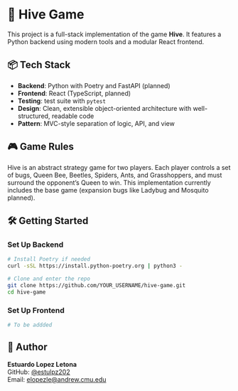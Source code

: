 # 🐝 Hive Game

This project is a full-stack implementation of the game **Hive**. It features a Python backend using modern tools and a modular React frontend.

## 📦 Tech Stack

- **Backend**: Python with Poetry and FastAPI (planned)
- **Frontend**: React (TypeScript, planned)
- **Testing**: test suite with `pytest`
- **Design**: Clean, extensible object-oriented architecture with well-structured, readable code
- **Pattern**: MVC-style separation of logic, API, and view

## 🎮 Game Rules

Hive is an abstract strategy game for two players. Each player controls a set of bugs, Queen Bee, Beetles, Spiders, Ants, and Grasshoppers, and must surround the opponent’s Queen to win. This implementation currently includes the base game (expansion bugs like Ladybug and Mosquito planned).

## 🛠 Getting Started

### Set Up Backend

```bash
# Install Poetry if needed
curl -sSL https://install.python-poetry.org | python3 -

# Clone and enter the repo
git clone https://github.com/YOUR_USERNAME/hive-game.git
cd hive-game
```

### Set Up Frontend

```bash
# To be addded
```

## 👤 Author

**Estuardo Lopez Letona**  
GitHub: [@estulpz202](https://github.com/estulpz202)  
Email: elopezle@andrew.cmu.edu

